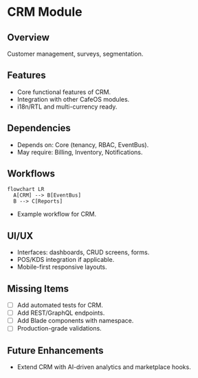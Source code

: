 # CRM Module

## Overview
Customer management, surveys, segmentation.

## Features
- Core functional features of CRM.
- Integration with other CafeOS modules.
- i18n/RTL and multi-currency ready.

## Dependencies
- Depends on: Core (tenancy, RBAC, EventBus).
- May require: Billing, Inventory, Notifications.

## Workflows
```mermaid
flowchart LR
  A[CRM] --> B[EventBus]
  B --> C[Reports]
```
- Example workflow for CRM.

## UI/UX
- Interfaces: dashboards, CRUD screens, forms.
- POS/KDS integration if applicable.
- Mobile-first responsive layouts.

## Missing Items
- [ ] Add automated tests for CRM.
- [ ] Add REST/GraphQL endpoints.
- [ ] Add Blade components with namespace.
- [ ] Production-grade validations.

## Future Enhancements
- Extend CRM with AI-driven analytics and marketplace hooks.
